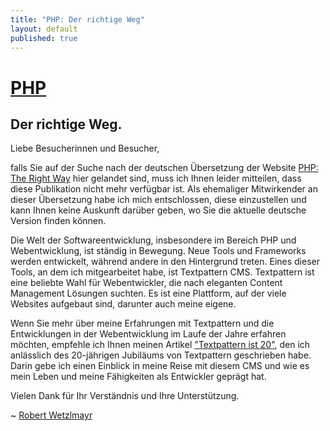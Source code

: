 ```yaml
---
title: "PHP: Der richtige Weg"
layout: default
published: true
---
```

# [PHP](https://rwetzlmayr.github.io/)
## Der richtige Weg.

Liebe Besucherinnen und Besucher,

falls Sie auf der Suche nach der deutschen Übersetzung der Website [PHP: The Right Way](https://phptherightway.com/) hier gelandet sind, muss ich Ihnen leider mitteilen, dass diese Publikation nicht mehr verfügbar ist. Als ehemaliger Mitwirkender an dieser Übersetzung habe ich mich entschlossen, diese einzustellen und kann Ihnen keine Auskunft darüber geben, wo Sie die aktuelle deutsche Version finden können.

Die Welt der Softwareentwicklung, insbesondere im Bereich PHP und Webentwicklung, ist ständig in Bewegung. Neue Tools und Frameworks werden entwickelt, während andere in den Hintergrund treten. Eines dieser Tools, an dem ich mitgearbeitet habe, ist Textpattern CMS. Textpattern ist eine beliebte Wahl für Webentwickler, die nach eleganten Content Management Lösungen suchten. Es ist eine Plattform, auf der viele Websites aufgebaut sind, darunter auch meine eigene.

Wenn Sie mehr über meine Erfahrungen mit Textpattern und die Entwicklungen in der Webentwicklung im Laufe der Jahre erfahren möchten, empfehle ich Ihnen meinen Artikel ["Textpattern ist 20"](https://wetzlmayr.at/awasteofwords/textpattern-ist-20), den ich anlässlich des 20-jährigen Jubiläums von Textpattern geschrieben habe. Darin gebe ich einen Einblick in meine Reise mit diesem CMS und wie es mein Leben und meine Fähigkeiten als Entwickler geprägt hat.

Vielen Dank für Ihr Verständnis und Ihre Unterstützung.

~ [Robert Wetzlmayr](https://wetzlmayr.at/)
